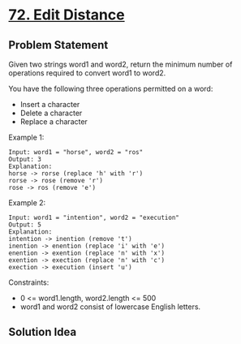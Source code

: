 # [72. Edit Distance](https://leetcode.com/problems/edit-distance/)

## Problem Statement
Given two strings word1 and word2, return the minimum number of operations required to convert word1 to word2.

You have the following three operations permitted on a word:
* Insert a character
* Delete a character
* Replace a character

Example 1:
```
Input: word1 = "horse", word2 = "ros"
Output: 3
Explanation:
horse -> rorse (replace 'h' with 'r')
rorse -> rose (remove 'r')
rose -> ros (remove 'e')
```

Example 2:
```
Input: word1 = "intention", word2 = "execution"
Output: 5
Explanation:
intention -> inention (remove 't')
inention -> enention (replace 'i' with 'e')
enention -> exention (replace 'n' with 'x')
exention -> exection (replace 'n' with 'c')
exection -> execution (insert 'u')
```

Constraints:
* 0 <= word1.length, word2.length <= 500
* word1 and word2 consist of lowercase English letters.

## Solution Idea

